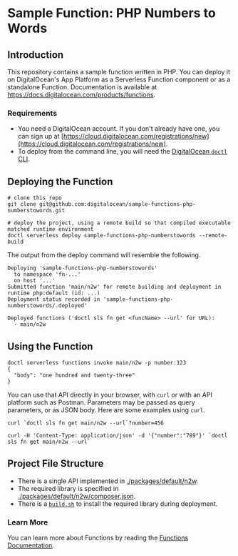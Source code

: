 # Sample Function: PHP Numbers to Words

## Introduction

This repository contains a sample function written in PHP. You can deploy it on DigitalOcean's App Platform as a Serverless Function component or as a standalone Function. Documentation is available at https://docs.digitalocean.com/products/functions.

### Requirements

* You need a DigitalOcean account. If you don't already have one, you can sign up at [https://cloud.digitalocean.com/registrations/new](https://cloud.digitalocean.com/registrations/new).
* To deploy from the command line, you will need the [DigitalOcean `doctl` CLI](https://github.com/digitalocean/doctl/releases).

## Deploying the Function

```
# clone this repo
git clone git@github.com:digitalocean/sample-functions-php-numberstowords.git
```

```
# deploy the project, using a remote build so that compiled executable matched runtime environment
doctl serverless deploy sample-functions-php-numberstowords --remote-build
```

The output from the deploy command will resemble the following.
```
Deploying 'sample-functions-php-numberstowords'
  to namespace 'fn-...'
  on host '...'
Submitted function 'main/n2w' for remote building and deployment in runtime php:default (id: ...)
Deployment status recorded in 'sample-functions-php-numberstowords/.deployed'

Deployed functions ('doctl sls fn get <funcName> --url' for URL):
  - main/n2w
```

## Using the Function
```
doctl serverless functions invoke main/n2w -p number:123
{
  "body": "one hundred and twenty-three"
}
```

You can use that API directly in your browser, with `curl` or with an API platform such as Postman.
Parameters may be passed as query parameters, or as JSON body. Here are some examples using `curl`.

```
curl `doctl sls fn get main/n2w --url`?number=456
```

```
curl -H 'Content-Type: application/json' -d '{"number":"789"}' `doctl sls fn get main/n2w --url`
```

## Project File Structure

- There is a single API implemented in [./packages/default/n2w](./packages/default/n2w).
- The required library is specified in [./packages/default/n2w/composer.json](./packages/default/n2w/composer.json).
- There is a [`build.sh`](./packages/default/n2w/build.sh) to install the required library during deployment.

### Learn More

You can learn more about Functions by reading the [Functions Documentation](https://docs.digitalocean.com/products/functions). 
